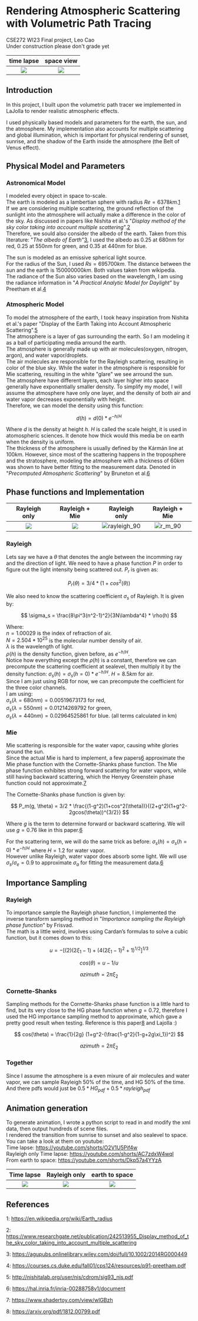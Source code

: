 # Rendering Atmospheric Scattering with Volumetric Path Tracing
CSE272 WI23 Final project, Leo Cao  
Under construction please don't grade yet   

time lapse             |  space view 
:-------------------------:|:-------------------------:
![](https://user-images.githubusercontent.com/49463679/227759202-ad77364c-cf2a-4d06-9843-90cbce4a82d4.gif)  |  ![](https://user-images.githubusercontent.com/49463679/227762243-1682d287-607f-4b49-89ec-0cac15f96da3.PNG)

## Introduction

In this project, I built upon the volumetric path tracer we implemented in LaJolla
to render realistic atmospheric effects.  

I used physically based models and parameters for the earth, 
the sun, and the atmosphere. My implementation also accounts for multiple scattering and global illumination, which is important 
for physical rendering of sunset, sunrise, and the shadow of the Earth inside the atmosphere (the Belt of Venus effect).

## Physical Model and Parameters

  ### Astronomical Model
  I modeled every object in space to-scale.  
  The earth is modeled as a lambertian sphere with radius $Re = 6378 km$.[1]  
  If we are considering multiple scattering, the ground reflection of the sunlight into the atmosphere will actually make a difference in 
  the color of the sky. As discussed in papers like Nishita et al.'s "_Display method of the sky color taking into account multiple scattering_".[2]  
  Therefore, we sould also consider the albedo of the earth. Taken from this literature: "_The albedo of Earth_"[3], I used the albedo as 0.25 at 680nm for red, 
  0.25 at 550nm for green, and 0.35 at 440nm for blue.
  
  The sun is modeled as an emissive spherical light source.  
  For the radius of the Sun, I used $Rs = 695700 km$. The distance between the sun and the earth is $150000000km$. Both values taken from wikipedia.  
  The radiance of the Sun also varies based on the wavelength, I am using the radiance information in "_A Practical Analytic Model for Daylight_" by 
  Preetham et al.[4]
  
  ### Atmospheric Model
  To model the atmosphere of the earth, I took heavy inspiration from Nishita et al.'s paper "Display of the Earth Taking into Account Atmospheric Scattering".[5]  
  The atmosphere is a layer of gas surrounding the earth. So I am modeling it as a ball of participating media arround the earth.  
  The atmosphere is generally made up with air molecules(oxygen, nitrogen, argon), and water vapor/droplets.  
  The air molecules are responsible for the Rayleigh scattering, resulting in color of the blue sky. While the water in the atmosphere is responsible 
  for Mie scattering, resulting in the white "glare" we see arround the sun.  
  The atmosphere have different layers, each layer higher into space generally have exponentially smaller density. To simplify my model, I will assume the atmosphere 
  have only one layer, and the density of both air and water vapor decreases exponentially with height.  
  Therefore, we can model the density using this function: 
  
  $$ d(h) = d(0)*e^{-h/H} $$
  
  Where $d$ is the density at height $h$. $H$ is called the scale height, it is used in atomospheric sciences. It denote how thick would this media be on earth when the density is uniform.  
  The thickness of the atmosphere is usually defined by the Kármán line at $100km$.
  However, since most of the scattering happens in the troposphere and the stratosphere, 
  modeling the atmosphere with a thickness of $60km$ was shown to have better fitting to the measurement data. Denoted in "_Precomputed Atmospheric Scattering_" 
  by Bruneton et al.[6] 
  
## Phase functions and Implementation

  Rayleigh only             |  Rayleigh + Mie  |  Rayleigh only |  Rayleigh + Mie
:-------------------------:|:-------------------------:|:-------------------------:|:-------------------------:
![](https://user-images.githubusercontent.com/49463679/227763877-1095ff31-8c08-48d6-8fb6-756c0518ffc8.PNG)  |  ![](https://user-images.githubusercontent.com/49463679/227763882-852b8686-d1db-448f-8ab3-a81566d6dce1.PNG) | ![rayleigh_90](https://user-images.githubusercontent.com/49463679/227764056-2f16b976-0aac-48e6-bcf6-7d7259cd741d.PNG) | ![r_m_90](https://user-images.githubusercontent.com/49463679/227764061-8614fd1b-0a21-4396-a785-8796f73959e7.PNG)

  ### Rayleigh  
  Lets say we have a $\theta$ that denotes the angle between the incomming ray and the direction of light. We need to have a phase function $P$ in order to 
  figure out the light intensity being scattered out. $P_r$ is given as:  
  
  $$ P_r(\theta) = 3/4 * (1+cos^2(\theta))$$
  
  We also need to know the scattering coefficient $\sigma_s$ of Rayleigh. It is given by:  
  
  $$ \sigma_s = \frac{8\pi^3(n^2-1)^2}{3N\lambda^4} * \rho(h) $$
  
  Where:  
  $n = 1.00029$ is the index of refraction of air.  
  $N = 2.504 * 10^25$ is the molecular number density of air.  
  $\lambda$ is the wavelength of light.  
  $\rho(h)$ is the density function, given before, as $e^{-h/H}$.  
  Notice how everything except the $\rho(h)$ is a constant, therefore we can precompute the scattering coefficient at sealevel, 
  then multiply it by the density function: $\sigma_s(h) = \sigma_s(h=0) * e^{-h/H}$. $H = 8.5km$ for air.  
  Since I am just using RGB for now, we can precompute the coefficient for the three color channels.  
  I am using:  
  $\sigma_s(\lambda=680nm) = 0.00519673173$ for red,  
  $\sigma_s(\lambda=550nm) = 0.01214269792$ for green,  
  $\sigma_s(\lambda=440nm) = 0.02964525861$ for blue. (all terms calculated in km)  
  
  ### Mie  
  Mie scattering is responsible for the water vapor, causing white glories around the sun.  
  Since the actual Mie is hard to implement, a few papers[6] approximate the Mie phase function with 
  the Cornette-Shanks phase function. The Mie phase function exhibites strong forward scattering for water vapors, 
  while still having backward scattering, which the Henyey Greenstein phase function could not approximate.[7]  
  
  The Cornette-Shanks phase function is given by:  
  
  $$ P_m(g, \theta) = 3/2 * \frac{(1-g^2)(1+cos^2(\theta))}{(2+g^2)(1+g^2-2gcos(\theta))^{3/2}} $$  
  
  Where $g$ is the term to determine forward or backward scattering. We will use $g = 0.76$ like in this paper.[6]  
  
  For the scattering term, we will do the same trick as before: $\sigma_s(h) = \sigma_s(h=0) * e^{-h/H}$ where $H = 1.2$ for water vapor.  
  However unlike Rayleigh, water vapor does absorb some light. We will use $\sigma_s / \sigma_e = 0.9$ to approximate $\sigma_a$ for fitting the 
  measurement data.[6]  
  
## Importance Sampling

### Rayleigh
To importance sample the Rayleigh phase function, I implemented the inverse transform sampling method in "_Importance sampling the Rayleigh phase function_" by Frisvad.  
The math is a little weird, involves using Cardan’s formulas to solve a cubic function, but it comes down to this:  

$$ u = -[(2)(2\xi_1-1)+(4(2\xi_1-1)^2+1)^{1/2}]^{1/3} $$

$$ cos(\theta) = u - 1/u$$ 

$$ azimuth = 2\pi\xi_2 $$  

### Cornette-Shanks
Sampling methods for the Cornette-Shanks phase function is a little hard to find, but its very close to the HG phase function when $g = 0.72$, 
therefore I used the HG importance sampling method to approximate, which gave a pretty good result when testing. Reference is this paper[8] and Lajolla :)  

$$  cos(\theta) = \frac{1}{2g} (1+g^2-(\frac{1-g^2}{1-g+2g\xi_1})^2) $$  

$$ azimuth = 2\pi\xi_2 $$  

### Together
Since I assume the atmosphere is a even mixure of air molecules and water vapor, we can sample Rayleigh 50% of the time, and HG 50% of the time.  
And there pdfs would just be $0.5 * HG_{pdf} + 0.5 * rayleigh_{pdf}$

## Animation generation

To generate animation, I wrote a python script to read in and modify the xml data, then output hundreds of scene files.  
I rendered the transition from sunrise to sunset and also sealevel to space.
You can take a look at them on youtube:   
Time lapse: https://youtube.com/shorts/O2V1U5Pif4w  
Rayleigh only Time lapse: https://youtube.com/shorts/AC7zdxW4wqI  
From earth to space: https://youtube.com/shorts/Dkp57a4YYzA  

  Time lapse             |  Rayleigh only  |  earth to space
:-------------------------:|:-------------------------:|:-------------------------:
![](https://user-images.githubusercontent.com/49463679/227759202-ad77364c-cf2a-4d06-9843-90cbce4a82d4.gif)  |  ![](https://user-images.githubusercontent.com/49463679/227764996-2a32c9aa-9d1e-4aef-bde9-9377da6e40e9.gif) | ![](https://user-images.githubusercontent.com/49463679/227765061-231f477b-30c0-4380-b358-a29d72108324.gif) 
  
## References
[1]: <https://en.wikipedia.org/wiki/Earth_radius>  
1: https://en.wikipedia.org/wiki/Earth_radius

[2]: <https://www.researchgate.net/publication/242513955_Display_method_of_the_sky_color_taking_into_account_multiple_scattering>
2: https://www.researchgate.net/publication/242513955_Display_method_of_the_sky_color_taking_into_account_multiple_scattering

[3]: <https://agupubs.onlinelibrary.wiley.com/doi/full/10.1002/2014RG000449>
3: https://agupubs.onlinelibrary.wiley.com/doi/full/10.1002/2014RG000449

[4]: https://courses.cs.duke.edu/fall01/cps124/resources/p91-preetham.pdf
4: https://courses.cs.duke.edu/fall01/cps124/resources/p91-preetham.pdf

[5]: http://nishitalab.org/user/nis/cdrom/sig93_nis.pdf
5: http://nishitalab.org/user/nis/cdrom/sig93_nis.pdf

[6]: https://hal.inria.fr/inria-00288758v1/document
6: https://hal.inria.fr/inria-00288758v1/document

[7]: https://www.shadertoy.com/view/wlGBzh
7: https://www.shadertoy.com/view/wlGBzh

[8]: https://arxiv.org/pdf/1812.00799.pdf
8: https://arxiv.org/pdf/1812.00799.pdf

